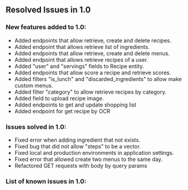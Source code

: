 ## Resolved Issues in 1.0

### New features added to 1.0:
<!--List of new features !-->
- Added endpoints that allow retrieve, create and delete recipes.
- Added endpoint that allows retrieve list of ingredients.
- Added endpoints that allow retrieve, create and delete menus.
- Added endpoint that allows retrieve recipes of a user.
- Added "user" and "servings" fields to Recipe entity.
- Added endpoints that allow score a recipe and retrieve scores.
- Added filters "is_lunch" and "discarded_ingredients" to allow make custom menus.
- Added filter "category" to allow retrieve recipes by category.
- Added field to upload recipe image.
- Added endpoints to get and update shopping list
- Added endpoint for get recipe by OCR

### Issues solved in 1.0:
<!--List of bugs and errors solved !-->
- Fixed error when adding ingredient that not exists.
- Fixed bug that did not allow "steps" to be a vector.
- Fixed local and production environments in application settings.
- Fixed error that allowed create two menus to the same day.
- Refactored GET requests with body by query params
### List of known issues in 1.0:
<!--List of bugs and errors not solved at the time of the release !-->

